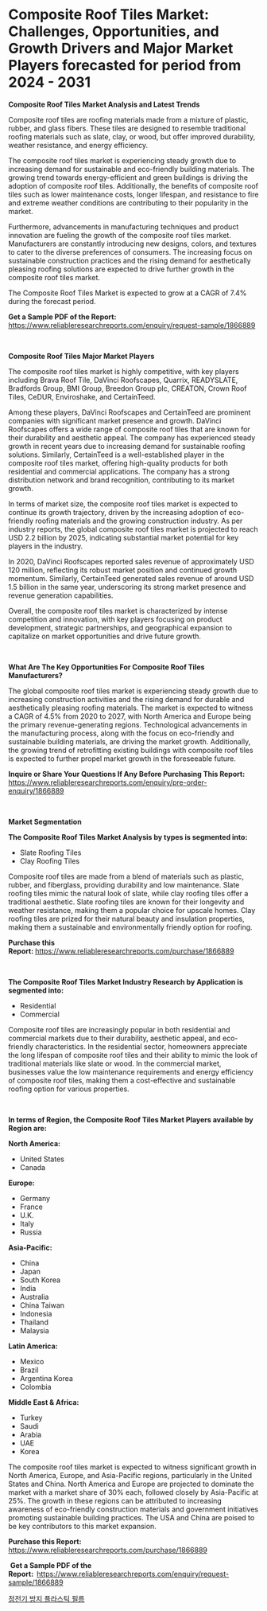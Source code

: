 <p><h1>Composite Roof Tiles Market: Challenges, Opportunities, and Growth Drivers and Major Market Players forecasted for period from 2024 - 2031</h1></p><p><strong>Composite Roof Tiles Market Analysis and Latest Trends</strong></p>
<p><p>Composite roof tiles are roofing materials made from a mixture of plastic, rubber, and glass fibers. These tiles are designed to resemble traditional roofing materials such as slate, clay, or wood, but offer improved durability, weather resistance, and energy efficiency.</p><p>The composite roof tiles market is experiencing steady growth due to increasing demand for sustainable and eco-friendly building materials. The growing trend towards energy-efficient and green buildings is driving the adoption of composite roof tiles. Additionally, the benefits of composite roof tiles such as lower maintenance costs, longer lifespan, and resistance to fire and extreme weather conditions are contributing to their popularity in the market.</p><p>Furthermore, advancements in manufacturing techniques and product innovation are fueling the growth of the composite roof tiles market. Manufacturers are constantly introducing new designs, colors, and textures to cater to the diverse preferences of consumers. The increasing focus on sustainable construction practices and the rising demand for aesthetically pleasing roofing solutions are expected to drive further growth in the composite roof tiles market.</p><p>The Composite Roof Tiles Market is expected to grow at a CAGR of 7.4% during the forecast period.</p></p>
<p><strong>Get a Sample PDF of the Report:&nbsp;</strong> <a href="https://www.reliableresearchreports.com/enquiry/request-sample/1866889">https://www.reliableresearchreports.com/enquiry/request-sample/1866889</a></p>
<p>&nbsp;</p>
<p><strong>Composite Roof Tiles Major Market Players</strong></p>
<p><p>The composite roof tiles market is highly competitive, with key players including Brava Roof Tile, DaVinci Roofscapes, Quarrix, READYSLATE, Bradfords Group, BMI Group, Breedon Group plc, CREATON, Crown Roof Tiles, CeDUR, Enviroshake, and CertainTeed. </p><p>Among these players, DaVinci Roofscapes and CertainTeed are prominent companies with significant market presence and growth. DaVinci Roofscapes offers a wide range of composite roof tiles that are known for their durability and aesthetic appeal. The company has experienced steady growth in recent years due to increasing demand for sustainable roofing solutions. Similarly, CertainTeed is a well-established player in the composite roof tiles market, offering high-quality products for both residential and commercial applications. The company has a strong distribution network and brand recognition, contributing to its market growth.</p><p>In terms of market size, the composite roof tiles market is expected to continue its growth trajectory, driven by the increasing adoption of eco-friendly roofing materials and the growing construction industry. As per industry reports, the global composite roof tiles market is projected to reach USD 2.2 billion by 2025, indicating substantial market potential for key players in the industry.</p><p>In 2020, DaVinci Roofscapes reported sales revenue of approximately USD 120 million, reflecting its robust market position and continued growth momentum. Similarly, CertainTeed generated sales revenue of around USD 1.5 billion in the same year, underscoring its strong market presence and revenue generation capabilities.</p><p>Overall, the composite roof tiles market is characterized by intense competition and innovation, with key players focusing on product development, strategic partnerships, and geographical expansion to capitalize on market opportunities and drive future growth.</p></p>
<p>&nbsp;</p>
<p><strong>What Are The Key Opportunities For Composite Roof Tiles Manufacturers?</strong></p>
<p><p>The global composite roof tiles market is experiencing steady growth due to increasing construction activities and the rising demand for durable and aesthetically pleasing roofing materials. The market is expected to witness a CAGR of 4.5% from 2020 to 2027, with North America and Europe being the primary revenue-generating regions. Technological advancements in the manufacturing process, along with the focus on eco-friendly and sustainable building materials, are driving the market growth. Additionally, the growing trend of retrofitting existing buildings with composite roof tiles is expected to further propel market growth in the foreseeable future.</p></p>
<p><strong>Inquire or Share Your Questions If Any Before Purchasing This Report:</strong> <a href="https://www.reliableresearchreports.com/enquiry/pre-order-enquiry/1866889">https://www.reliableresearchreports.com/enquiry/pre-order-enquiry/1866889</a></p>
<p>&nbsp;</p>
<p><strong>Market Segmentation</strong></p>
<p><strong>The Composite Roof Tiles Market Analysis by types is segmented into:</strong></p>
<p><ul><li>Slate Roofing Tiles</li><li>Clay Roofing Tiles</li></ul></p>
<p><p>Composite roof tiles are made from a blend of materials such as plastic, rubber, and fiberglass, providing durability and low maintenance. Slate roofing tiles mimic the natural look of slate, while clay roofing tiles offer a traditional aesthetic. Slate roofing tiles are known for their longevity and weather resistance, making them a popular choice for upscale homes. Clay roofing tiles are prized for their natural beauty and insulation properties, making them a sustainable and environmentally friendly option for roofing.</p></p>
<p><strong>Purchase this Report:&nbsp;</strong><a href="https://www.reliableresearchreports.com/purchase/1866889">https://www.reliableresearchreports.com/purchase/1866889</a></p>
<p>&nbsp;</p>
<p><strong>The Composite Roof Tiles Market Industry Research by Application is segmented into:</strong></p>
<p><ul><li>Residential</li><li>Commercial</li></ul></p>
<p><p>Composite roof tiles are increasingly popular in both residential and commercial markets due to their durability, aesthetic appeal, and eco-friendly characteristics. In the residential sector, homeowners appreciate the long lifespan of composite roof tiles and their ability to mimic the look of traditional materials like slate or wood. In the commercial market, businesses value the low maintenance requirements and energy efficiency of composite roof tiles, making them a cost-effective and sustainable roofing option for various properties.</p></p>
<p>&nbsp;</p>
<p><strong>In terms of Region, the Composite Roof Tiles Market Players available by Region are:</strong></p>
<p>
    <p> <strong> North America: </strong>
        <ul>
            <li>United States</li>
            <li>Canada</li>
        </ul>
        </p> 
    <p> <strong> Europe: </strong>
        <ul>
            <li>Germany</li>
            <li>France</li>
            <li>U.K.</li>
            <li>Italy</li>
            <li>Russia</li>
        </ul>
        </p> 
    <p> <strong> Asia-Pacific: </strong>
        <ul>
            <li>China</li>
            <li>Japan</li>
            <li>South Korea</li>
            <li>India</li>
            <li>Australia</li>
            <li>China Taiwan</li>
            <li>Indonesia</li>
            <li>Thailand</li>
            <li>Malaysia</li>
        </ul>
        </p> 
    <p> <strong> Latin America: </strong>
        <ul>
            <li>Mexico</li>
            <li>Brazil</li>
            <li>Argentina Korea</li>
            <li>Colombia</li>
        </ul>
        </p> 
    <p> <strong> Middle East & Africa: </strong>
        <ul>
            <li>Turkey</li>
            <li>Saudi</li>
            <li>Arabia</li>
            <li>UAE</li>
            <li>Korea</li>
        </ul>
    </p>
    </p>
<p><p>The composite roof tiles market is expected to witness significant growth in North America, Europe, and Asia-Pacific regions, particularly in the United States and China. North America and Europe are projected to dominate the market with a market share of 30% each, followed closely by Asia-Pacific at 25%. The growth in these regions can be attributed to increasing awareness of eco-friendly construction materials and government initiatives promoting sustainable building practices. The USA and China are poised to be key contributors to this market expansion.</p></p>
<p><strong>Purchase this Report: </strong><a href="https://www.reliableresearchreports.com/purchase/1866889">https://www.reliableresearchreports.com/purchase/1866889</a></p>
<p>&nbsp;<strong>Get a Sample PDF of the Report:&nbsp;&nbsp;</strong><a href="https://www.reliableresearchreports.com/enquiry/request-sample/1866889">https://www.reliableresearchreports.com/enquiry/request-sample/1866889</a></p>
<p><strong></strong></p>
<p><p><a href="https://github.com/laholand/Market-Research-Report-List-2/blob/main/6862746193798.md">정전기 방지 플라스틱 필름</a></p></p>